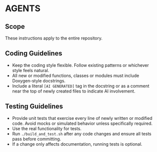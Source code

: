 # AGENTS

## Scope
These instructions apply to the entire repository.

## Coding Guidelines
- Keep the coding style flexible. Follow existing patterns or whichever style feels natural.
- All new or modified functions, classes or modules must include Doxygen-style docstrings.
- Include a literal `[AI GENERATED]` tag in the docstring or as a comment near the top of newly created files to indicate AI involvement.

## Testing Guidelines
- Provide unit tests that exercise every line of newly written or modified code. Avoid mocks or simulated behavior unless specifically required.
- Use the real functionality for tests.
- Run `./build_and_test.sh` after any code changes and ensure all tests pass before committing.
- If a change only affects documentation, running tests is optional.

